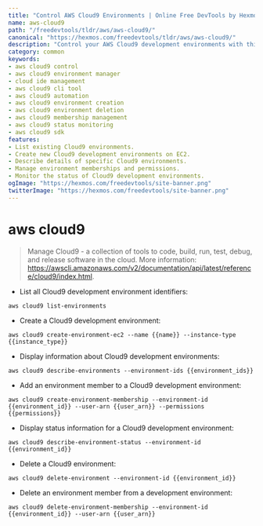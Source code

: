 ```yaml
---
title: "Control AWS Cloud9 Environments | Online Free DevTools by Hexmos"
name: aws-cloud9
path: "/freedevtools/tldr/aws/aws-cloud9/"
canonical: "https://hexmos.com/freedevtools/tldr/aws/aws-cloud9/"
description: "Control your AWS Cloud9 development environments with this tool. Manage environments, members, and statuses easily. Free online tool, no registration required."
category: common
keywords:
- aws cloud9 control
- aws cloud9 environment manager
- cloud ide management
- aws cloud9 cli tool
- aws cloud9 automation
- aws cloud9 environment creation
- aws cloud9 environment deletion
- aws cloud9 membership management
- aws cloud9 status monitoring
- aws cloud9 sdk
features:
- List existing Cloud9 environments.
- Create new Cloud9 development environments on EC2.
- Describe details of specific Cloud9 environments.
- Manage environment memberships and permissions.
- Monitor the status of Cloud9 development environments.
ogImage: "https://hexmos.com/freedevtools/site-banner.png"
twitterImage: "https://hexmos.com/freedevtools/site-banner.png"
---
```


# aws cloud9

> Manage Cloud9 - a collection of tools to code, build, run, test, debug, and release software in the cloud.
> More information: <https://awscli.amazonaws.com/v2/documentation/api/latest/reference/cloud9/index.html>.

- List all Cloud9 development environment identifiers:

`aws cloud9 list-environments`

- Create a Cloud9 development environment:

`aws cloud9 create-environment-ec2 --name {{name}} --instance-type {{instance_type}}`

- Display information about Cloud9 development environments:

`aws cloud9 describe-environments --environment-ids {{environment_ids}}`

- Add an environment member to a Cloud9 development environment:

`aws cloud9 create-environment-membership --environment-id {{environment_id}} --user-arn {{user_arn}} --permissions {{permissions}}`

- Display status information for a Cloud9 development environment:

`aws cloud9 describe-environment-status --environment-id {{environment_id}}`

- Delete a Cloud9 environment:

`aws cloud9 delete-environment --environment-id {{environment_id}}`

- Delete an environment member from a development environment:

`aws cloud9 delete-environment-membership --environment-id {{environment_id}} --user-arn {{user_arn}}`
